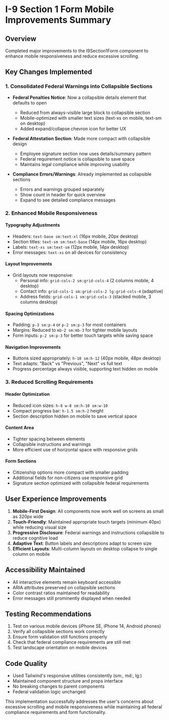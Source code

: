 # I-9 Section 1 Form Mobile Improvements Summary

## Overview
Completed major improvements to the I9Section1Form component to enhance mobile responsiveness and reduce excessive scrolling.

## Key Changes Implemented

### 1. Consolidated Federal Warnings into Collapsible Sections
- **Federal Penalties Notice**: Now a collapsible details element that defaults to open
  - Reduced from always-visible large block to collapsible section
  - Mobile-optimized with smaller text sizes (text-xs on mobile, text-sm on desktop)
  - Added expand/collapse chevron icon for better UX

- **Federal Attestation Section**: Made more compact with collapsible design
  - Employee signature section now uses details/summary pattern
  - Federal requirement notice is collapsible to save space
  - Maintains legal compliance while improving usability

- **Compliance Errors/Warnings**: Already implemented as collapsible sections
  - Errors and warnings grouped separately
  - Show count in header for quick overview
  - Expand to see detailed compliance messages

### 2. Enhanced Mobile Responsiveness

#### Typography Adjustments
- Headers: `text-base sm:text-xl` (16px mobile, 20px desktop)
- Section titles: `text-sm sm:text-base` (14px mobile, 16px desktop) 
- Labels: `text-xs sm:text-sm` (12px mobile, 14px desktop)
- Error messages: `text-xs` on all devices for consistency

#### Layout Improvements
- Grid layouts now responsive:
  - Personal info: `grid-cols-2 sm:grid-cols-4` (2 columns mobile, 4 desktop)
  - Contact info: `grid-cols-1 sm:grid-cols-2 lg:grid-cols-4` (adaptive)
  - Address fields: `grid-cols-1 sm:grid-cols-3` (stacked mobile, 3 columns desktop)

#### Spacing Optimizations
- Padding: `p-3 sm:p-4` or `p-2 sm:p-3` for most containers
- Margins: Reduced to `mb-2 sm:mb-3` for tighter mobile layouts
- Form inputs: `p-2 sm:p-3` for better touch targets while saving space

#### Navigation Improvements
- Buttons sized appropriately: `h-10 sm:h-12` (40px mobile, 48px desktop)
- Text adapts: "Back" vs "Previous", "Next" vs full text
- Progress percentage always visible, supporting text hidden on mobile

### 3. Reduced Scrolling Requirements

#### Header Optimization
- Reduced icon sizes: `h-8 w-8 sm:h-10 sm:w-10`
- Compact progress bar: `h-1.5 sm:h-2` height
- Section description hidden on mobile to save vertical space

#### Content Area
- Tighter spacing between elements
- Collapsible instructions and warnings
- More efficient use of horizontal space with responsive grids

#### Form Sections
- Citizenship options more compact with smaller padding
- Additional fields for non-citizens use responsive grid
- Signature section optimized with collapsible federal requirements

## User Experience Improvements

1. **Mobile-First Design**: All components now work well on screens as small as 320px wide
2. **Touch-Friendly**: Maintained appropriate touch targets (minimum 40px) while reducing visual size
3. **Progressive Disclosure**: Federal warnings and instructions collapsible to reduce cognitive load
4. **Adaptive Text**: Button labels and descriptions adapt to screen size
5. **Efficient Layouts**: Multi-column layouts on desktop collapse to single column on mobile

## Accessibility Maintained

- All interactive elements remain keyboard accessible
- ARIA attributes preserved on collapsible sections
- Color contrast ratios maintained for readability
- Error messages still prominently displayed when needed

## Testing Recommendations

1. Test on various mobile devices (iPhone SE, iPhone 14, Android phones)
2. Verify all collapsible sections work correctly
3. Ensure form validation still functions properly
4. Check that federal compliance requirements are still met
5. Test landscape orientation on mobile devices

## Code Quality

- Used Tailwind's responsive utilities consistently (sm:, md:, lg:)
- Maintained component structure and props interface
- No breaking changes to parent components
- Federal validation logic unchanged

This implementation successfully addresses the user's concerns about excessive scrolling and mobile responsiveness while maintaining all federal compliance requirements and form functionality.